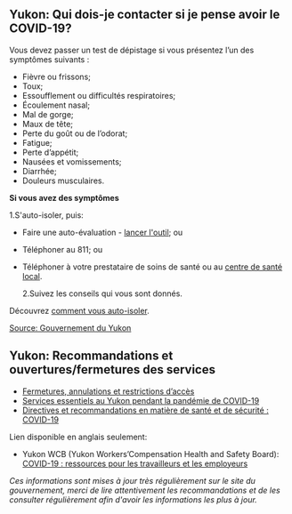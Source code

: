 ## Yukon: Qui dois-je contacter si je pense avoir le COVID-19?

Vous devez passer un test de dépistage si vous présentez l’un des symptômes suivants :

- Fièvre ou frissons;
- Toux;
- Essoufflement ou difficultés respiratoires;
- Écoulement nasal;
- Mal de gorge;
- Maux de tête;
- Perte du goût ou de l’odorat;
- Fatigue;
- Perte d’appétit;
- Nausées et vomissements;
- Diarrhée;
- Douleurs musculaires.

**Si vous avez des symptômes**

1.S'auto-isoler, puis:

- Faire une auto-évaluation - [lancer l'outil](https://service.yukon.ca/fr/covid-19-auto-evaluation/); ou
- Téléphoner au 811; ou
- Téléphoner à votre prestataire de soins de santé ou au [centre de santé local](https://yukon.ca/fr/hopitaux-et-centres-de-sante).

  2.Suivez les conseils qui vous sont donnés.

Découvrez [comment vous auto-isoler](https://yukon.ca/fr/renseignements-sur-lauto-isolement).

[Source: Gouvernement du Yukon](https://yukon.ca/fr/questions-frequentes-la-covid-19-au-yukon)

## Yukon: Recommandations et ouvertures/fermetures des services

- [Fermetures, annulations et restrictions d’accès](https://yukon.ca/fr/fermetures-annulations-et-restrictions-dacces)
- [Services essentiels au Yukon pendant la pandémie de COVID-19](https://yukon.ca/fr/health-and-wellness/covid-19/essential-services-yukon-during-covid-19)
- [Directives et recommandations en matière de santé et de sécurité : COVID-19](https://yukon.ca/fr/lignes-directrices-covid-19)

Lien disponible en anglais seulement:

- Yukon WCB (Yukon Workers’Compensation Health and Safety Board): [COVID-19 : ressources pour les travailleurs et les employeurs](https://wcb.yk.ca/COVID-19.aspx)

_Ces informations sont mises à jour très régulièrement sur le site du gouvernement, merci de lire attentivement les recommandations et de les consulter régulièrement afin d'avoir les informations les plus à jour._
